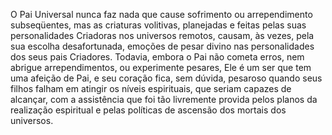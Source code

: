 ﻿O Pai Universal nunca faz nada que cause sofrimento ou arrependimento subseqüentes, mas as criaturas volitivas, planejadas e feitas pelas suas personalidades Criadoras nos universos remotos, causam, às vezes, pela sua escolha desafortunada, emoções de pesar divino nas personalidades dos seus pais Criadores. Todavia, embora o Pai não cometa erros, nem abrigue arrependimentos, ou experimente pesares, Ele é um ser que tem uma afeição de Pai, e seu coração fica, sem dúvida, pesaroso quando seus filhos falham em atingir os níveis espirituais, que seriam capazes de alcançar, com a assistência que foi tão livremente provida pelos planos da realização espiritual e pelas políticas de ascensão dos mortais dos universos.
